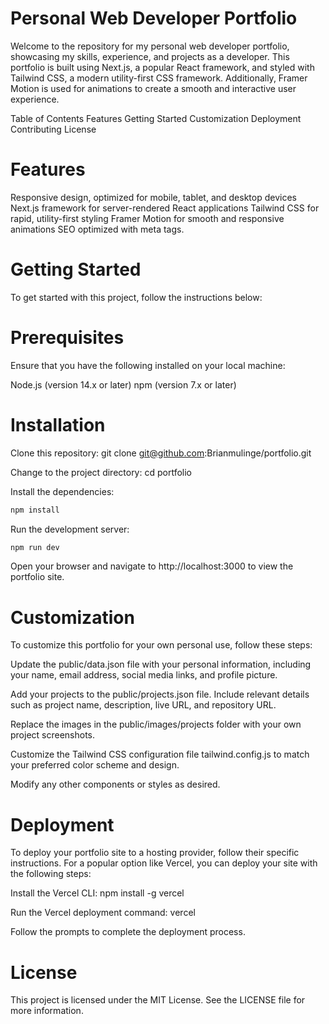 # Personal Web Developer Portfolio
Welcome to the repository for my personal web developer portfolio, showcasing my skills, experience, and projects as a developer. This portfolio is built using Next.js, a popular React framework, and styled with Tailwind CSS, a modern utility-first CSS framework. Additionally, Framer Motion is used for animations to create a smooth and interactive user experience.

Table of Contents
Features
Getting Started
Customization
Deployment
Contributing
License

# Features
Responsive design, optimized for mobile, tablet, and desktop devices
Next.js framework for server-rendered React applications
Tailwind CSS for rapid, utility-first styling
Framer Motion for smooth and responsive animations
SEO optimized with meta tags.

# Getting Started
To get started with this project, follow the instructions below:

# Prerequisites
Ensure that you have the following installed on your local machine:

Node.js (version 14.x or later)
npm (version 7.x or later)

# Installation

Clone this repository:
git clone git@github.com:Brianmulinge/portfolio.git

Change to the project directory:
cd portfolio

Install the dependencies:
```bash
npm install
```
Run the development server:
```bash
npm run dev
```
Open your browser and navigate to http://localhost:3000 to view the portfolio site.

# Customization
To customize this portfolio for your own personal use, follow these steps:

Update the public/data.json file with your personal information, including your name, email address, social media links, and profile picture.

Add your projects to the public/projects.json file. Include relevant details such as project name, description, live URL, and repository URL.

Replace the images in the public/images/projects folder with your own project screenshots.

Customize the Tailwind CSS configuration file tailwind.config.js to match your preferred color scheme and design.

Modify any other components or styles as desired.

# Deployment
To deploy your portfolio site to a hosting provider, follow their specific instructions. For a popular option like Vercel, you can deploy your site with the following steps:

Install the Vercel CLI:
npm install -g vercel

Run the Vercel deployment command:
vercel

Follow the prompts to complete the deployment process.

# License
This project is licensed under the MIT License. See the LICENSE file for more information.

